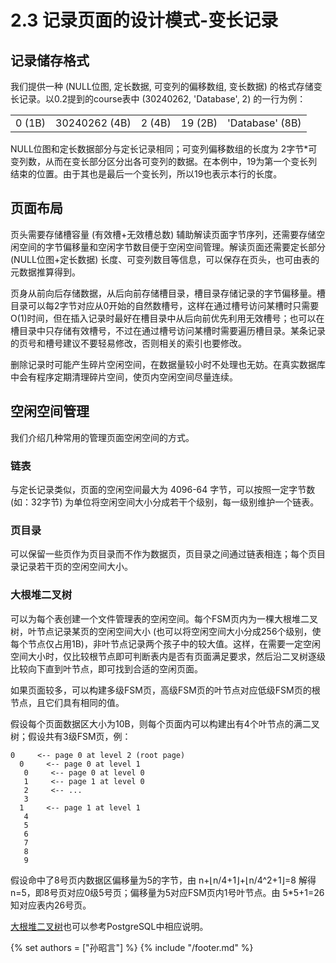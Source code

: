 # 2.3 记录页面的设计模式-变长记录

## 记录储存格式
我们提供一种 (NULL位图, 定长数据, 可变列的偏移数组, 变长数据) 的格式存储变长记录。以0.2提到的course表中 (30240262, 'Database', 2) 的一行为例：

<table>
  <tr>
    <td align='center'>0 (1B)</td>
    <td align='center'>30240262 (4B)</td>
    <td align='center'>2 (4B)</td>
    <td align='center'>19 (2B)</td>
    <td align='center'>'Database' (8B)</td>
  </tr>
</table>

NULL位图和定长数据部分与定长记录相同；可变列偏移数组的长度为 2字节*可变列数，从而在变长部分区分出各可变列的数据。在本例中，19为第一个变长列结束的位置。由于其也是最后一个变长列，所以19也表示本行的长度。

## 页面布局
页头需要存储槽容量 (有效槽+无效槽总数) 辅助解读页面字节序列，还需要存储空闲空间的字节偏移量和空闲字节数目便于空闲空间管理。解读页面还需要定长部分 (NULL位图+定长数据) 长度、可变列数目等信息，可以保存在页头，也可由表的元数据推算得到。

页身从前向后存储数据，从后向前存储槽目录，槽目录存储记录的字节偏移量。槽目录可以每2字节对应从0开始的自然数槽号，这样在通过槽号访问某槽时只需要O(1)时间，但在插入记录时最好在槽目录中从后向前优先利用无效槽号；也可以在槽目录中只存储有效槽号，不过在通过槽号访问某槽时需要遍历槽目录。某条记录的页号和槽号建议不要轻易修改，否则相关的索引也要修改。

删除记录时可能产生碎片空闲空间，在数据量较小时不处理也无妨。在真实数据库中会有程序定期清理碎片空间，使页内空闲空间尽量连续。

## 空闲空间管理

我们介绍几种常用的管理页面空闲空间的方式。

### 链表
与定长记录类似，页面的空闲空间最大为 4096-64 字节，可以按照一定字节数 (如：32字节) 为单位将空闲空间大小分成若干个级别，每一级别维护一个链表。

### 页目录
可以保留一些页作为页目录而不作为数据页，页目录之间通过链表相连；每个页目录记录若干页的空闲空间大小。

### 大根堆二叉树
可以为每个表创建一个文件管理表的空闲空间。每个FSM页内为一棵大根堆二叉树，叶节点记录某页的空闲空间大小 (也可以将空闲空间大小分成256个级别，使每个节点仅占用1B)，非叶节点记录两个孩子中的较大值。这样，在需要一定空闲空间大小时，仅比较根节点即可判断表内是否有页面满足要求，然后沿二叉树逐级比较向下直到叶节点，即可找到合适的空闲页面。

如果页面较多，可以构建多级FSM页，高级FSM页的叶节点对应低级FSM页的根节点，且它们具有相同的值。

假设每个页面数据区大小为10B，则每个页面内可以构建出有4个叶节点的满二叉树；假设共有3级FSM页，例：
```
0     <-- page 0 at level 2 (root page)
  0     <-- page 0 at level 1
   0     <-- page 0 at level 0
   1     <-- page 1 at level 0
   2     <-- ...
   3
  1     <-- page 1 at level 1
   4
   5
   6
   7
   8
   9
```
假设命中了8号页内数据区偏移量为5的字节，由 n+⌊n/4+1⌋+⌊n/4^2+1⌋=8 解得 n=5，即8号页对应0级5号页；偏移量为5对应FSM页内1号叶节点。由 5*5+1=26 知对应表内26号页。

[大根堆二叉树](https://github.com/postgres/postgres/blob/master/src/backend/storage/freespace/README)也可以参考PostgreSQL中相应说明。

{% set authors = ["孙昭言"] %}
{% include "/footer.md" %}
